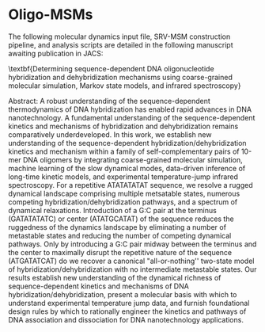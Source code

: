 # Oligo-MSMs

The following molecular dynamics input file, SRV-MSM construction pipeline, and analysis scripts are detailed in the following manuscript awaiting publication in JACS:

\textbf{Determining sequence-dependent DNA oligonucleotide hybridization and dehybridization mechanisms using coarse-grained molecular simulation, Markov state models, and infrared spectroscopy}

Abstract:
A robust understanding of the sequence-dependent thermodynamics of DNA hybridization has enabled rapid advances in DNA nanotechnology. A fundamental understanding of the sequence-dependent kinetics and mechanisms of hybridization and dehybridization remains comparatively underdeveloped. In this work, we establish new understanding of the sequence-dependent hybridization/dehybridization kinetics and mechanism within a family of self-complementary pairs of 10-mer DNA oligomers by integrating coarse-grained molecular simulation, machine learning of the slow dynamical modes, data-driven inference of long-time kinetic models, and experimental temperature-jump infrared spectroscopy. For a repetitive ATATATATAT sequence, we resolve a rugged dynamical landscape comprising multiple metsatable states, numerous competing hybridization/dehybridization pathways, and a spectrum of dynamical relaxations. Introduction of a G:C pair at the terminus (GATATATATC) or center (ATATGCATAT) of the sequence reduces the ruggedness of the dynamics landscape by eliminating a number of metastable states and reducing the number of competing dynamical pathways. Only by introducing a G:C pair midway between the terminus and the center to maximally disrupt the repetitive nature of the sequence (ATGATATCAT) do we recover a canonical "all-or-nothing'' two-state model of hybridization/dehybridization with no intermediate metastable states. Our results establish new understanding of the dynamical richness of sequence-dependent kinetics and mechanisms of DNA hybridization/dehybridization, present a molecular basis with which to understand experimental temperature jump data, and furnish foundational design rules by which to rationally engineer the kinetics and pathways of DNA association and dissociation for DNA nanotechnology applications.
